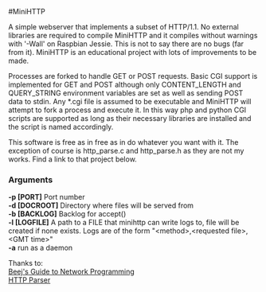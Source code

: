 #MiniHTTP

A simple webserver that implements a subset of HTTP/1.1. No external libraries are required to compile MiniHTTP and it compiles without warnings with '-Wall' on Raspbian Jessie. This is not to say there are no bugs (far from it). MiniHTTP is an educational project with lots of improvements to be made.

Processes are forked to handle GET or POST requests. Basic CGI support is implemented for GET and POST although only CONTENT_LENGTH and QUERY_STRING environment variables are set as well as sending POST data to stdin. Any *.cgi file is assumed to be executable and MiniHTTP will attempt to fork a process and execute it. In this way php and python CGI scripts are supported as long as their necessary libraries are installed and the script is named accordingly.

This software is free as in free as in do whatever you want with it. The exception of course is http_parse.c and http_parse.h as they are not my works. Find a link to that project below.

### Arguments

__-p [PORT]__ Port number    
__-d [DOCROOT]__ Directory where files will be served from    
__-b [BACKLOG]__ Backlog for accept()    
__-l [LOGFILE]__ A path to a FILE that minihttp can write logs to, file will be created if none exists. Logs are of the form "\<method\>,\<requested file\>,\<GMT time\>"    
__-a__ run as a daemon     


Thanks to:    
[Beej's Guide to Network Programming](http://beej.us/guide/bgnet/output/print/bgnet_USLetter_2.pdf)    
[HTTP Parser](https://github.com/nodejs/http-parser)